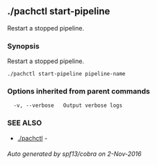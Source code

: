 ## ./pachctl start-pipeline

Restart a stopped pipeline.

### Synopsis


Restart a stopped pipeline.

```
./pachctl start-pipeline pipeline-name
```

### Options inherited from parent commands

```
  -v, --verbose   Output verbose logs
```

### SEE ALSO
* [./pachctl](./pachctl.md)	 - 

###### Auto generated by spf13/cobra on 2-Nov-2016
